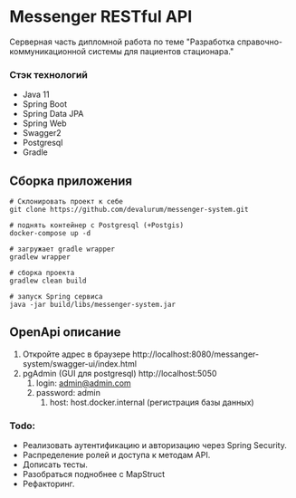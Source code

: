 # Messenger RESTful API

Серверная часть дипломной работа по теме 
"Разработка справочно-коммуникационной системы для пациентов стационара."

### Стэк технологий
- Java 11
- Spring Boot
- Spring Data JPA
- Spring Web
- Swagger2
- Postgresql
- Gradle

## Сборка приложения
```shell script
# Склонировать проект к себе
git clone https://github.com/devalurum/messenger-system.git

# поднять контейнер c Postgresql (+Postgis)
docker-compose up -d

# загружает gradle wrapper
gradlew wrapper

# сборка проекта
gradlew clean build 

# запуск Spring сервиса
java -jar build/libs/messenger-system.jar 
```
## OpenApi описание

1. Откройте адрес в браузере http://localhost:8080/messanger-system/swagger-ui/index.html
2. pgAdmin (GUI для postgresql) http://localhost:5050
   1. login: admin@admin.com
   2. password: admin
      1. host: host.docker.internal (регистрация базы данных)
   
### Todo:
- Реализовать аутентификацию и авторизацию через Spring Security.
- Распределение ролей и доступа к методам API.
- Дописать тесты.
- Разобраться поднобнее с MapStruct
- Рефакторинг.
